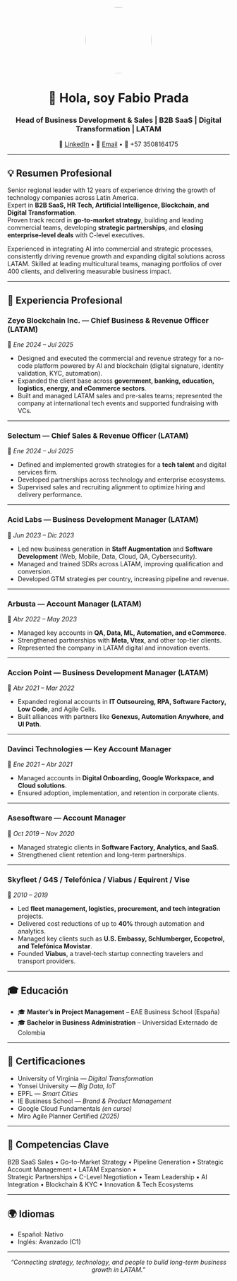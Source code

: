 <p align="center">
  <img src="https://avatars.githubusercontent.com/FabioPradaA" width="150" style="border-radius: 50%;">
</p>

<h1 align="center">👋 Hola, soy Fabio Prada</h1>
<h3 align="center">Head of Business Development & Sales | B2B SaaS | Digital Transformation | LATAM</h3>

<p align="center">
💼 <a href="https://www.linkedin.com/in/fabioprada">LinkedIn</a> • 
📧 <a href="mailto:faprada@gmail.com">Email</a> • 
📱 +57 3508164175
</p>

---

## 💡 Resumen Profesional

Senior regional leader with 12 years of experience driving the growth of technology companies across Latin America.  
Expert in **B2B SaaS, HR Tech, Artificial Intelligence, Blockchain, and Digital Transformation**.  
Proven track record in **go-to-market strategy**, building and leading commercial teams, developing **strategic partnerships**, and **closing enterprise-level deals** with C-level executives.  

Experienced in integrating AI into commercial and strategic processes, consistently driving revenue growth and expanding digital solutions across LATAM. Skilled at leading multicultural teams, managing portfolios of over 400 clients, and delivering measurable business impact.

---

## 🚀 Experiencia Profesional

### **Zeyo Blockchain Inc.** — Chief Business & Revenue Officer (LATAM)  
📆 *Ene 2024 – Jul 2025*  
- Designed and executed the commercial and revenue strategy for a no-code platform powered by AI and blockchain (digital signature, identity validation, KYC, automation).  
- Expanded the client base across **government, banking, education, logistics, energy, and eCommerce sectors**.  
- Built and managed LATAM sales and pre-sales teams; represented the company at international tech events and supported fundraising with VCs.

---

### **Selectum** — Chief Sales & Revenue Officer (LATAM)  
📆 *Ene 2024 – Jul 2025*  
- Defined and implemented growth strategies for a **tech talent** and digital services firm.  
- Developed partnerships across technology and enterprise ecosystems.  
- Supervised sales and recruiting alignment to optimize hiring and delivery performance.

---

### **Acid Labs** — Business Development Manager (LATAM)  
📆 *Jun 2023 – Dic 2023*  
- Led new business generation in **Staff Augmentation** and **Software Development** (Web, Mobile, Data, Cloud, QA, Cybersecurity).  
- Managed and trained SDRs across LATAM, improving qualification and conversion.  
- Developed GTM strategies per country, increasing pipeline and revenue.

---

### **Arbusta** — Account Manager (LATAM)  
📆 *Abr 2022 – May 2023*  
- Managed key accounts in **QA, Data, ML, Automation, and eCommerce**.  
- Strengthened partnerships with **Meta, Vtex**, and other top-tier clients.  
- Represented the company in LATAM digital and innovation events.

---

### **Accion Point** — Business Development Manager (LATAM)  
📆 *Abr 2021 – Mar 2022*  
- Expanded regional accounts in **IT Outsourcing, RPA, Software Factory, Low Code**, and Agile Cells.  
- Built alliances with partners like **Genexus, Automation Anywhere, and UI Path**.

---

### **Davinci Technologies** — Key Account Manager  
📆 *Ene 2021 – Abr 2021*  
- Managed accounts in **Digital Onboarding, Google Workspace, and Cloud solutions**.  
- Ensured adoption, implementation, and retention in corporate clients.

---

### **Asesoftware** — Account Manager  
📆 *Oct 2019 – Nov 2020*  
- Managed strategic clients in **Software Factory, Analytics, and SaaS**.  
- Strengthened client retention and long-term partnerships.

---

### **Skyfleet / G4S / Telefónica / Viabus / Equirent / Vise**  
📆 *2010 – 2019*  
- Led **fleet management, logistics, procurement, and tech integration** projects.  
- Delivered cost reductions of up to **40%** through automation and analytics.  
- Managed key clients such as **U.S. Embassy, Schlumberger, Ecopetrol, and Telefónica Movistar**.  
- Founded **Viabus**, a travel-tech startup connecting travelers and transport providers.

---

## 🎓 Educación

- 🎓 **Master’s in Project Management** – EAE Business School (España)  
- 🎓 **Bachelor in Business Administration** – Universidad Externado de Colombia  

---

## 📜 Certificaciones

- University of Virginia — *Digital Transformation*  
- Yonsei University — *Big Data, IoT*  
- EPFL — *Smart Cities*  
- IE Business School — *Brand & Product Management*  
- Google Cloud Fundamentals *(en curso)*  
- Miro Agile Planner Certified *(2025)*  

---

## 🧠 Competencias Clave

B2B SaaS Sales • Go-to-Market Strategy • Pipeline Generation • Strategic Account Management • LATAM Expansion •  
Strategic Partnerships • C-Level Negotiation • Team Leadership • AI Integration • Blockchain & KYC • Innovation & Tech Ecosystems  

---

## 🌍 Idiomas

- Español: Nativo  
- Inglés: Avanzado (C1)  

---

<p align="center">
  <i>“Connecting strategy, technology, and people to build long-term business growth in LATAM.”</i>
</p>
